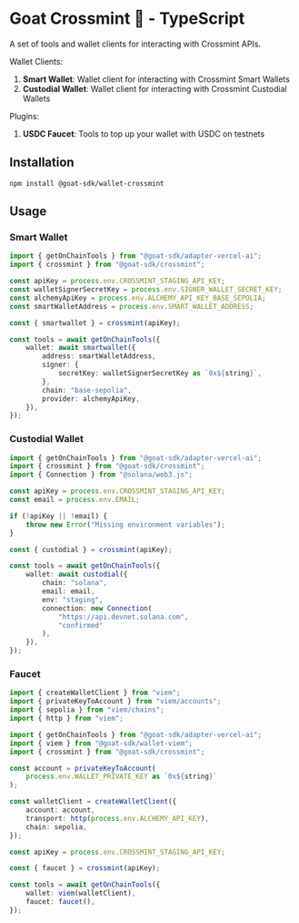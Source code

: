 # Goat Crossmint 🐐 - TypeScript

A set of tools and wallet clients for interacting with Crossmint APIs.

Wallet Clients:
1. **Smart Wallet**: Wallet client for interacting with Crossmint Smart Wallets
2. **Custodial Wallet**: Wallet client for interacting with Crossmint Custodial Wallets

Plugins:
1. **USDC Faucet**: Tools to top up your wallet with USDC on testnets

## Installation
```
npm install @goat-sdk/wallet-crossmint
```

## Usage

### Smart Wallet
```typescript
import { getOnChainTools } from "@goat-sdk/adapter-vercel-ai";
import { crossmint } from "@goat-sdk/crossmint";

const apiKey = process.env.CROSSMINT_STAGING_API_KEY;
const walletSignerSecretKey = process.env.SIGNER_WALLET_SECRET_KEY;
const alchemyApiKey = process.env.ALCHEMY_API_KEY_BASE_SEPOLIA;
const smartWalletAddress = process.env.SMART_WALLET_ADDRESS;

const { smartwallet } = crossmint(apiKey);

const tools = await getOnChainTools({
    wallet: await smartwallet({
        address: smartWalletAddress,
        signer: {
            secretKey: walletSignerSecretKey as `0x${string}`,
        },
        chain: "base-sepolia",
        provider: alchemyApiKey,
    }),
});
```

### Custodial Wallet
```typescript
import { getOnChainTools } from "@goat-sdk/adapter-vercel-ai";
import { crossmint } from "@goat-sdk/crossmint";
import { Connection } from "@solana/web3.js";

const apiKey = process.env.CROSSMINT_STAGING_API_KEY;
const email = process.env.EMAIL;

if (!apiKey || !email) {
    throw new Error("Missing environment variables");
}

const { custodial } = crossmint(apiKey);

const tools = await getOnChainTools({
    wallet: await custodial({
        chain: "solana",
        email: email,
        env: "staging",
        connection: new Connection(
            "https://api.devnet.solana.com",
            "confirmed"
        ),
    }),
});
```

### Faucet
```typescript
import { createWalletClient } from "viem";
import { privateKeyToAccount } from "viem/accounts";
import { sepolia } from "viem/chains";
import { http } from "viem";

import { getOnChainTools } from "@goat-sdk/adapter-vercel-ai";
import { viem } from "@goat-sdk/wallet-viem";
import { crossmint } from "@goat-sdk/crossmint";

const account = privateKeyToAccount(
    process.env.WALLET_PRIVATE_KEY as `0x${string}`
);

const walletClient = createWalletClient({
    account: account,
    transport: http(process.env.ALCHEMY_API_KEY),
    chain: sepolia,
});

const apiKey = process.env.CROSSMINT_STAGING_API_KEY;

const { faucet } = crossmint(apiKey);

const tools = await getOnChainTools({
    wallet: viem(walletClient),
    faucet: faucet(),
});
```